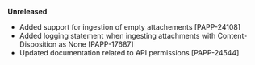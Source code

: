 **Unreleased**
* Added support for ingestion of empty attachements [PAPP-24108]
* Added logging statement when ingesting attachments with Content-Disposition as None [PAPP-17687]
* Updated documentation related to API permissions [PAPP-24544]
